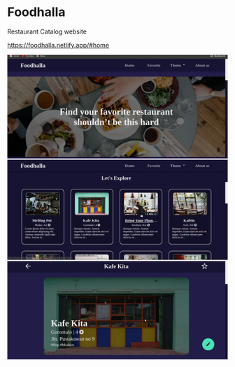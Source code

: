 # Foodhalla

Restaurant Catalog website

https://foodhalla.netlify.app/#home

<img src="dist/img/foodhalla-preview.png" alt="Foodhalla Preview" />

<img src="dist/img/foodhalla-resto-list.png" alt="Foodhalla Resto List" />

<img src="dist/img/foodhalla-resto-detail.png" alt="Foodhalla Resto Detail" />
